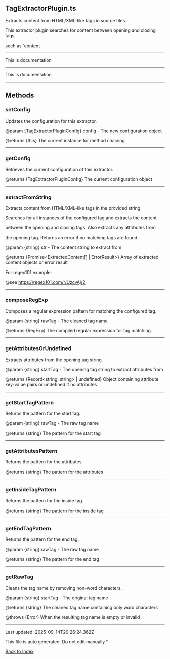 ## TagExtractorPlugin.ts





 Extracts content from HTML/XML-like tags in source files.

 

 This extractor plugin searches for content between opening and closing tags,

 such as `<docs>content



---



This is documentation



---



This is documentation



---



## Methods



### **setConfig**

 Updates the configuration for this extractor.

 

 @param {TagExtractorPluginConfig} config - The new configuration object

 @returns {this} The current instance for method chaining

 



---



### **getConfig**

 Retrieves the current configuration of this extractor.

 

 @returns {TagExtractorPluginConfig} The current configuration object

 



---



### **extractFromString**

 Extracts content from HTML/XML-like tags in the provided string.

 

 Searches for all instances of the configured tag and extracts the content

 between the opening and closing tags. Also extracts any attributes from

 the opening tag. Returns an error if no matching tags are found.

 

 @param {string} str - The content string to extract from

 @returns {Promise<ExtractedContent[] | ErrorResult>} Array of extracted content objects or error result

 

 For regex101 example:

 @see https://regex101.com/r/UzcvAj/2

 



---



### **composeRegExp**

 Composes a regular expression pattern for matching the configured tag.

 

 @param {string} rawTag - The cleaned tag name

 @returns {RegExp} The compiled regular expression for tag matching

 



---



### **getAttributesOrUndefined**

 Extracts attributes from the opening tag string.

 

 @param {string} startTag - The opening tag string to extract attributes from

 @returns {Record<string, string> | undefined} Object containing attribute key-value pairs or undefined if no attributes

 



---



### **getStartTagPattern**

 Returns the pattern for the start tag.

 

 @param {string} rawTag - The raw tag name

 @returns {string} The pattern for the start tag

 



---



### **getAttributesPattern**

 Returns the pattern for the attributes.

 

 @returns {string} The pattern for the attributes

 



---



### **getInsideTagPattern**

 Returns the pattern for the inside tag.

 

 @returns {string} The pattern for the inside tag

 



---



### **getEndTagPattern**

 Returns the pattern for the end tag.

 

 @param {string} rawTag - The raw tag name

 @returns {string} The pattern for the end tag

 



---



### **getRawTag**

 Cleans the tag name by removing non-word characters.

 

 @param {string} startTag - The original tag name

 @returns {string} The cleaned tag name containing only word characters

 @throws {Error} When the resulting tag name is empty or invalid

 



---



Last updated: 2025-09-14T20:26:24.362Z



This file is auto generated. Do not edit manually.*



[Back to Index](./index.md)